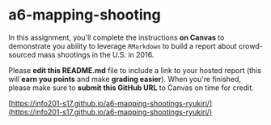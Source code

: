# a6-mapping-shooting

In this assignment, you'll complete the instructions **on Canvas** to demonstrate you ability to leverage `RMarkdown` to build a report about crowd-sourced mass shootings in the U.S. in 2016.  

Please **edit this README.md** file to include a link to your hosted report (this will **earn you points** and make **grading easier**). When you're finished, please make sure to **submit this GitHub URL** to Canvas on time for credit.

[https://info201-s17.github.io/a6-mapping-shootings-ryukiri/](https://info201-s17.github.io/a6-mapping-shootings-ryukiri/)
